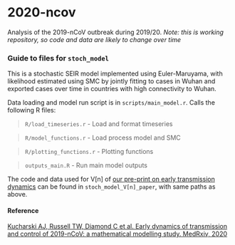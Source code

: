 # 2020-ncov

Analysis of the 2019-nCoV outbreak during 2019/20. _Note: this is working repository, so code and data are likely to change over time_

### Guide to files for `stoch_model`

This is a stochastic SEIR model implemented using Euler-Maruyama, with likelihood estimated using SMC by jointly fitting to cases in Wuhan and exported cases over time in countries with high connectivity to Wuhan.

Data loading and model run script is in `scripts/main_model.r`. Calls the following R files:

> `R/load_timeseries.r` - Load and format timeseries

> `R/model_functions.r` - Load process model and SMC

> `R/plotting_functions.r` - Plotting functions

> `outputs_main.R` - Run main model outputs

The code and data used for V[n] of [our pre-print on early transmission dynamics](https://www.medrxiv.org/content/10.1101/2020.01.31.20019901v1) can be found in `stoch_model_V[n]_paper`, with same paths as above.


#### Reference

[Kucharski AJ, Russell TW, Diamond C et al. Early dynamics of transmission and control of 2019-nCoV: a mathematical modelling study. MedRxiv, 2020](https://www.medrxiv.org/content/10.1101/2020.01.31.20019901v1)